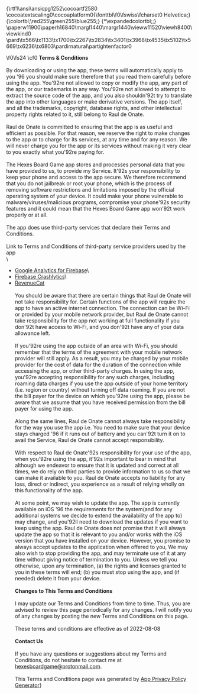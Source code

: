 {\rtf1\ansi\ansicpg1252\cocoartf2580
\cocoatextscaling0\cocoaplatform0{\fonttbl\f0\fswiss\fcharset0 Helvetica;}
{\colortbl;\red255\green255\blue255;}
{\*\expandedcolortbl;;}
\paperw11900\paperh16840\margl1440\margr1440\vieww11520\viewh8400\viewkind0
\pard\tx566\tx1133\tx1700\tx2267\tx2834\tx3401\tx3968\tx4535\tx5102\tx5669\tx6236\tx6803\pardirnatural\partightenfactor0

\f0\fs24 \cf0 **Terms & Conditions**\
\
By downloading or using the app, these terms will automatically apply to you \'96 you should make sure therefore that you read them carefully before using the app. You\'92re not allowed to copy or modify the app, any part of the app, or our trademarks in any way. You\'92re not allowed to attempt to extract the source code of the app, and you also shouldn\'92t try to translate the app into other languages or make derivative versions. The app itself, and all the trademarks, copyright, database rights, and other intellectual property rights related to it, still belong to Raul de Onate.\
\
Raul de Onate is committed to ensuring that the app is as useful and efficient as possible. For that reason, we reserve the right to make changes to the app or to charge for its services, at any time and for any reason. We will never charge you for the app or its services without making it very clear to you exactly what you\'92re paying for.\
\
The Hexes Board Game app stores and processes personal data that you have provided to us, to provide my Service. It\'92s your responsibility to keep your phone and access to the app secure. We therefore recommend that you do not jailbreak or root your phone, which is the process of removing software restrictions and limitations imposed by the official operating system of your device. It could make your phone vulnerable to malware/viruses/malicious programs, compromise your phone\'92s security features and it could mean that the Hexes Board Game app won\'92t work properly or at all.\
\
The app does use third-party services that declare their Terms and Conditions.\
\
Link to Terms and Conditions of third-party service providers used by the app\
\
*   [Google Analytics for Firebase](https://firebase.google.com/terms/analytics)\
*   [Firebase Crashlytics](https://firebase.google.com/terms/crashlytics)\
*   [RevenueCat](https://www.revenuecat.com/terms)\
\
You should be aware that there are certain things that Raul de Onate will not take responsibility for. Certain functions of the app will require the app to have an active internet connection. The connection can be Wi-Fi or provided by your mobile network provider, but Raul de Onate cannot take responsibility for the app not working at full functionality if you don\'92t have access to Wi-Fi, and you don\'92t have any of your data allowance left.\
\
If you\'92re using the app outside of an area with Wi-Fi, you should remember that the terms of the agreement with your mobile network provider will still apply. As a result, you may be charged by your mobile provider for the cost of data for the duration of the connection while accessing the app, or other third-party charges. In using the app, you\'92re accepting responsibility for any such charges, including roaming data charges if you use the app outside of your home territory (i.e. region or country) without turning off data roaming. If you are not the bill payer for the device on which you\'92re using the app, please be aware that we assume that you have received permission from the bill payer for using the app.\
\
Along the same lines, Raul de Onate cannot always take responsibility for the way you use the app i.e. You need to make sure that your device stays charged \'96 if it runs out of battery and you can\'92t turn it on to avail the Service, Raul de Onate cannot accept responsibility.\
\
With respect to Raul de Onate\'92s responsibility for your use of the app, when you\'92re using the app, it\'92s important to bear in mind that although we endeavor to ensure that it is updated and correct at all times, we do rely on third parties to provide information to us so that we can make it available to you. Raul de Onate accepts no liability for any loss, direct or indirect, you experience as a result of relying wholly on this functionality of the app.\
\
At some point, we may wish to update the app. The app is currently available on iOS \'96 the requirements for the system(and for any additional systems we decide to extend the availability of the app to) may change, and you\'92ll need to download the updates if you want to keep using the app. Raul de Onate does not promise that it will always update the app so that it is relevant to you and/or works with the iOS version that you have installed on your device. However, you promise to always accept updates to the application when offered to you, We may also wish to stop providing the app, and may terminate use of it at any time without giving notice of termination to you. Unless we tell you otherwise, upon any termination, (a) the rights and licenses granted to you in these terms will end; (b) you must stop using the app, and (if needed) delete it from your device.\
\
**Changes to This Terms and Conditions**\
\
I may update our Terms and Conditions from time to time. Thus, you are advised to review this page periodically for any changes. I will notify you of any changes by posting the new Terms and Conditions on this page.\
\
These terms and conditions are effective as of 2022-08-08\
\
**Contact Us**\
\
If you have any questions or suggestions about my Terms and Conditions, do not hesitate to contact me at hexesboardgame@protonmail.com.\
\
This Terms and Conditions page was generated by [App Privacy Policy Generator](https://app-privacy-policy-generator.nisrulz.com/)}